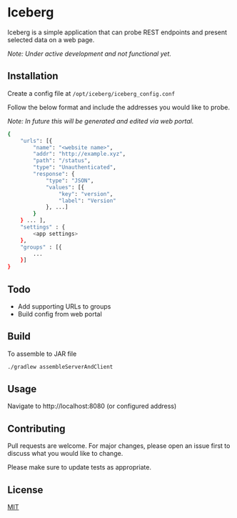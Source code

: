 # Iceberg

Iceberg is a simple application that can probe REST endpoints and present selected data on a web page.

*Note: Under active development and not functional yet.*

## Installation

Create a config file at ```/opt/iceberg/iceberg_config.conf```

Follow the below format and include the addresses you would like to probe. 

*Note: In future this will be generated and edited via web portal.*

```bash
{
	"urls": [{
		"name": "<website name>",
		"addr": "http://example.xyz",
		"path": "/status",
		"type": "Unauthenticated",
		"response": {
			"type": "JSON",
			"values": [{
				"key": "version",
				"label": "Version"
			}, ...]
		}
	} ... ],
    "settings" : {
        <app settings>
    },
    "groups" : [{
        ...
    }]
}
```

## Todo

- Add supporting URLs to groups
- Build config from web portal

## Build

To assemble to JAR file

```bash
./gradlew assembleServerAndClient
```

## Usage

Navigate to http://localhost:8080 (or configured address)


## Contributing
Pull requests are welcome. For major changes, please open an issue first to discuss what you would like to change.

Please make sure to update tests as appropriate.

## License
[MIT](https://choosealicense.com/licenses/mit/)